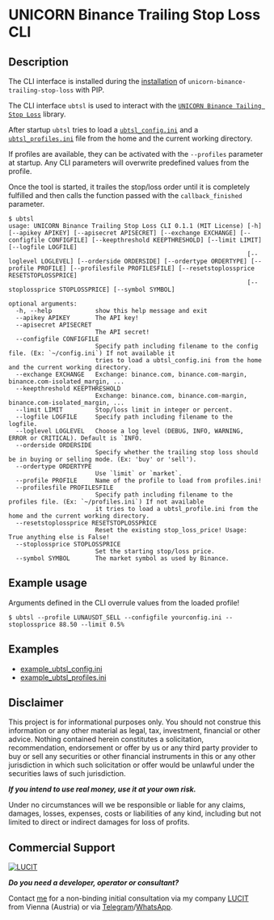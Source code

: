 # UNICORN Binance Trailing Stop Loss CLI
## Description
The CLI interface is installed during the 
[installation](https://www.lucit.tech/unicorn-binance-trailing-stop-loss.html#installation-and-upgrade) 
of `unicorn-binance-trailing-stop-loss` with PIP.

The CLI interface `ubtsl` is used to interact with the 
[`UNICORN Binance Tailing Stop Loss`](https://www.lucit.tech/unicorn-binance-trailing-stop-loss.html) library.

After startup `ubtsl` tries to load a 
[`ubtsl_config.ini`](https://github.com/LUCIT-Systems-and-Development/unicorn-binance-trailing-stop-loss/blob/master/cli/example_ubtsl_config.ini) 
and a 
[`ubtsl_profiles.ini`](https://github.com/LUCIT-Systems-and-Development/unicorn-binance-trailing-stop-loss/blob/master/cli/example_ubtsl_profiles.ini) 
file from the home and the current working directory.

If profiles are available, they can be activated with the `--profiles` parameter at startup. Any CLI parameters will 
overwrite predefined values from the profile.

Once the tool is started, it trailes the stop/loss order until it is completely fulfilled and then calls the function 
passed with the `callback_finished` parameter.

```
$ ubtsl 
usage: UNICORN Binance Trailing Stop Loss CLI 0.1.1 (MIT License) [-h] [--apikey APIKEY] [--apisecret APISECRET] [--exchange EXCHANGE] [--configfile CONFIGFILE] [--keepthreshold KEEPTHRESHOLD] [--limit LIMIT] [--logfile LOGFILE]
                                                                  [--loglevel LOGLEVEL] [--orderside ORDERSIDE] [--ordertype ORDERTYPE] [--profile PROFILE] [--profilesfile PROFILESFILE] [--resetstoplossprice RESETSTOPLOSSPRICE]
                                                                  [--stoplossprice STOPLOSSPRICE] [--symbol SYMBOL]

optional arguments:
  -h, --help            show this help message and exit
  --apikey APIKEY       The API key!
  --apisecret APISECRET
                        The API secret!
  --configfile CONFIGFILE
                        Specify path including filename to the config file. (Ex: `~/config.ini`) If not available it 
                        tries to load a ubtsl_config.ini from the home and the current working directory.
  --exchange EXCHANGE   Exchange: binance.com, binance.com-margin, binance.com-isolated_margin, ...
  --keepthreshold KEEPTHRESHOLD
                        Exchange: binance.com, binance.com-margin, binance.com-isolated_margin, ...
  --limit LIMIT         Stop/loss limit in integer or percent.
  --logfile LOGFILE     Specify path including filename to the logfile.
  --loglevel LOGLEVEL   Choose a log level (DEBUG, INFO, WARNING, ERROR or CRITICAL). Default is `INFO.
  --orderside ORDERSIDE
                        Specify whether the trailing stop loss should be in buying or selling mode. (Ex: 'buy' or 'sell').
  --ordertype ORDERTYPE
                        Use `limit` or `market`.
  --profile PROFILE     Name of the profile to load from profiles.ini!
  --profilesfile PROFILESFILE
                        Specify path including filename to the profiles file. (Ex: `~/profiles.ini`) If not available 
                        it tries to load a ubtsl_profile.ini from the home and the current working directory.
  --resetstoplossprice RESETSTOPLOSSPRICE
                        Reset the existing stop_loss_price! Usage: True anything else is False!
  --stoplossprice STOPLOSSPRICE
                        Set the starting stop/loss price.
  --symbol SYMBOL       The market symbol as used by Binance.
```


## Example usage
Arguments defined in the CLI overrule values from the loaded profile!

```
$ ubtsl --profile LUNAUSDT_SELL --configfile yourconfig.ini --stoplossprice 88.50 --limit 0.5%
```

## Examples
- [example_ubtsl_config.ini](https://github.com/LUCIT-Systems-and-Development/unicorn-binance-trailing-stop-loss/blob/master/cli/example_ubtsl_config.ini)
- [example_ubtsl_profiles.ini](https://github.com/LUCIT-Systems-and-Development/unicorn-binance-trailing-stop-loss/blob/master/cli/example_ubtsl_profiles.ini)

## Disclaimer
This project is for informational purposes only. You should not construe this information or any other material as 
legal, tax, investment, financial or other advice. Nothing contained herein constitutes a solicitation, recommendation, 
endorsement or offer by us or any third party provider to buy or sell any securities or other financial instruments in 
this or any other jurisdiction in which such solicitation or offer would be unlawful under the securities laws of such 
jurisdiction.

***If you intend to use real money, use it at your own risk.***

Under no circumstances will we be responsible or liable for any claims, damages, losses, expenses, costs or liabilities 
of any kind, including but not limited to direct or indirect damages for loss of profits.

## Commercial Support
[![LUCIT](https://www.lucit.tech/files/images/logos/LUCIT-LOGO.png)](https://www.lucit.tech)

***Do you need a developer, operator or consultant?***

Contact [me](https://about.me/oliver-zehentleitner) for a non-binding initial consultation via my company 
[LUCIT](https://www.lucit.tech) from Vienna (Austria) or via [Telegram](https://t.me/LUCIT_OZ)/[WhatsApp](https://wa.me/436602456535).
